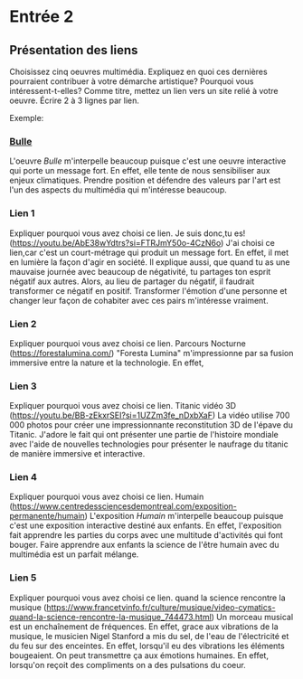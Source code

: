# Entrée 2
## Présentation des liens
Choisissez cinq oeuvres multimédia. Expliquez en quoi ces dernières pourraient contribuer à votre démarche artistique? Pourquoi vous intéressent-t-elles? Comme titre, mettez un lien vers un site relié à votre oeuvre. Écrire 2 à 3 lignes par lien.

Exemple: 
### [Bulle](https://www.onf.ca/interactif/bulle/) 
L'oeuvre *Bulle* m'interpelle beaucoup puisque c'est une oeuvre interactive qui porte un message fort. En effet, elle tente de nous sensibiliser aux enjeux climatiques. Prendre position et défendre des valeurs par l'art est l'un des aspects du multimédia qui m'intéresse beaucoup. 

### Lien 1 
Expliquer pourquoi vous avez choisi ce lien. 
Je suis donc,tu es!(https://youtu.be/AbE38wYdtrs?si=FTRJmY50o-4CzN6o)
J'ai choisi ce lien,car c'est un court-métrage qui produit un message fort. En effet, il met en lumière la façon d'agir en société. Il explique aussi, que quand tu as une mauvaise journée avec beaucoup de négativité, tu partages ton esprit négatif aux autres. Alors, au lieu de partager du négatif, il faudrait transformer ce négatif en positif. Transformer l'émotion d'une personne et changer leur façon de cohabiter
avec ces pairs m'intéresse vraiment.
### Lien 2 
Expliquer pourquoi vous avez choisi ce lien.
Parcours Nocturne (https://forestalumina.com/)
"Foresta Lumina" m'impressionne par sa fusion immersive entre la nature et la technologie. En effet,
### Lien 3 
Expliquer pourquoi vous avez choisi ce lien.
Titanic vidéo 3D (https://youtu.be/BB-zEkxrSEI?si=1UZZm3fe_nDxbXaF)
La vidéo utilise 700 000 photos pour créer une impressionnante reconstitution 3D de l'épave du Titanic. J'adore le fait qui ont présenter une partie de l'histoire mondiale avec l'aide de nouvelles technologies pour présenter le naufrage du titanic de manière immersive et interactive.
### Lien 4 
Expliquer pourquoi vous avez choisi ce lien. 
Humain (https://www.centredessciencesdemontreal.com/exposition-permanente/humain)
L'exposition *Humain* m'interpelle beaucoup puisque c'est une exposition interactive
destiné aux enfants. En effet, l'exposition fait apprendre les parties du corps avec
une multitude d'activités qui font bouger. Faire apprendre aux enfants la science
de l'être humain avec du multimédia est un parfait mélange.

### Lien 5 
Expliquer pourquoi vous avez choisi ce lien.
quand la science rencontre la musique (https://www.francetvinfo.fr/culture/musique/video-cymatics-quand-la-science-rencontre-la-musique_744473.html)
Un morceau musical est un enchaînement de fréquences. En effet, grace aux
vibrations de la musique, le musicien Nigel Stanford a mis du sel, de l'eau
de l'électricité et du feu sur des enceintes. En effet, lorsqu'il eu des vibrations
les éléments bougeaient. On peut transmettre ça aux émotions humaines. En effet, lorsqu'on reçoit des compliments on a des pulsations du coeur.



